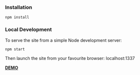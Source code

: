 ### Installation

    npm install

### Local Development

To serve the site from a simple Node development server:

    npm start

Then launch the site from your favourite browser:
localhost:1337


[__DEMO__](https://tominurmi.github.io/think-vr/)